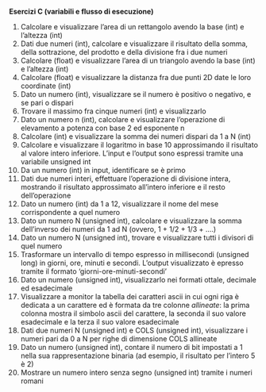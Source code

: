 ﻿
**Esercizi C (variabili e flusso di esecuzione)**

1. Calcolare e visualizzare l’area di un rettangolo avendo la base (int) e l’altezza (int)
1. Dati due numeri (int), calcolare e visualizzare il risultato della somma, della sottrazione, del prodotto e della divisione fra i due numeri
1. Calcolare (float) e visualizzare l’area di un triangolo avendo la base (int) e l’altezza (int)
1. Calcolare (float) e visualizzare la distanza fra due punti 2D date le loro coordinate (int)
1. Dato un numero (int), visualizzare se il numero è positivo o negativo, e se pari o dispari
1. Trovare il massimo fra cinque numeri (int) e visualizzarlo
1. Dato un numero n (int), calcolare e visualizzare l’operazione di elevamento a potenza con base 2 ed esponente n
1. Calcolare (int) e visualizzare la somma dei numeri dispari da 1 a N (int)
1. Calcolare e visualizzare il logaritmo in base 10 approssimando il risultato al valore intero inferiore. L’input e l’output sono espressi tramite una variabile unsigned int
1. Da un numero (int) in input, identificare se è primo
1. Dati due numeri interi, effettuare l’operazione di divisione intera, mostrando il risultato approssimato all’intero inferiore e il resto dell’operazione
1. Dato un numero (int) da 1 a 12, visualizzare il nome del mese corrispondente a quel numero
1. Dato un numero N (unsigned int), calcolare e visualizzare la somma dell’inverso dei numeri da 1 ad N (ovvero, 1 + 1/2 + 1/3 + ....)
1. Dato un numero N (unsigned int), trovare e visualizzare tutti i divisori di quel numero
1. Trasformare un intervallo di tempo espresso in millisecondi (unsigned long) in giorni, ore, minuti e secondi. L’output visualizzato è epresso tramite il formato ‘giorni-ore-minuti-secondi’
1. Dato un numero (unsigned int), visualizzarlo nei formati ottale, decimale ed esadecimale
1. Visualizzare a monitor la tabella dei caratteri ascii in cui ogni riga è dedicata a un carattere ed è formata da tre colonne *allineate*: la prima colonna mostra il simbolo ascii del carattere, la seconda il suo valore esadecimale e la terza il suo valore esadecimale
1. Dati due numeri N (unsigned int) e COLS (unsigned int), visualizzare i numeri pari da 0 a N per righe di dimensione COLS allineate
1. Dato un numero (unsigned int), contare il numero di bit impostati a 1 nella sua rappresentazione binaria (ad esempio, il risultato per l’intero 5 è 2)
1. Mostrare un numero intero senza segno (unsigned int) tramite i numeri romani
